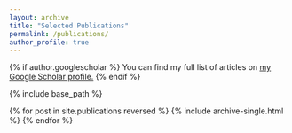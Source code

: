 ```yaml
---
layout: archive
title: "Selected Publications"
permalink: /publications/
author_profile: true
---
```


{% if author.googlescholar %}
  You can find my full list of articles on <u><a href="{{author.googlescholar}}">my Google Scholar profile</a>.</u>
{% endif %}

{% include base_path %}

{% for post in site.publications reversed %}
  {% include archive-single.html %}
{% endfor %}


<!-- Google tag (gtag.js) -->
<script async src="https://www.googletagmanager.com/gtag/js?id=G-QESH1MSYCC"></script>
<script>
  window.dataLayer = window.dataLayer || [];
  function gtag(){dataLayer.push(arguments);}
  gtag('js', new Date());

  gtag('config', 'G-QESH1MSYCC');
</script>
